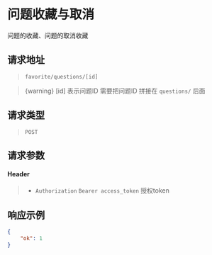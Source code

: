 # 问题收藏与取消

问题的收藏、问题的取消收藏

## 请求地址

> `favorite/questions/[id]`

> {warning} [id] 表示问题ID 需要把问题ID 拼接在 `questions/` 后面

## 请求类型

> `POST`

## 请求参数

#### Header

> - `Authorization` `Bearer access_token` 授权token

## 响应示例

```json
{
    "ok": 1
}
```